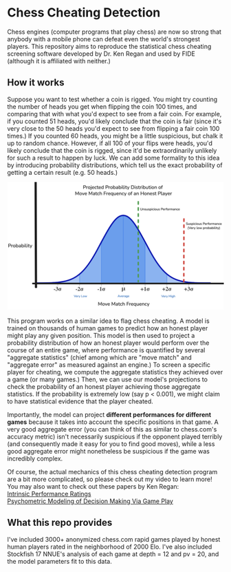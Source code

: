 # Chess Cheating Detection
 Chess engines (computer programs that play chess) are now so strong that anybody with a mobile phone can defeat even the world's strongest players.  This repository aims to reproduce the statistical chess cheating screening software developed by Dr. Ken Regan and used by FIDE (although it is affiliated with neither.)  

## How it works 
 Suppose you want to test whether a coin is rigged.  You might try counting the number of heads you get when flipping the coin 100 times, and comparing that with what you'd expect to see from a fair coin.  For example, if you counted 51 heads, you'd likely conclude that the coin is fair (since it's very close to the 50 heads you'd expect to see from flipping a fair coin 100 times.)  If you counted 60 heads, you might be a little suspicious, but chalk it up to random chance.  However, if all 100 of your flips were heads, you'd likely conclude that the coin is rigged, since it'd be extraordinarily unlikely for such a result to happen by luck.  We can add some formality to this idea by introducing probability distributions, which tell us the exact probability of getting a certain result (e.g. 50 heads.)
 
![Illustration of potential suspicious and unsuspicious performances on a probability distribution](./assets/probability_distribution.png)

 This program works on a similar idea to flag chess cheating.  A model is trained on thousands of human games to predict how an honest player might play any given position.  This model is then used to project a probability distribution of how an honest player would perform over the course of an entire game, where performance is quantified by several "aggregate statistics" (chief among which are "move match" and "aggregate error" as measured against an engine.)  To screen a specific player for cheating, we compute the aggregate statistics they achieved over a game (or many games.)  Then, we can use our model's projections to check the probability of an honest player achieving those aggregate statistics.  If the probability is extremely low (say p < 0.001), we might claim to have statistical evidence that the player cheated.

 Importantly, the model can project **different performances for different games** because it takes into account the specific positions in that game.  A very good aggregate error (you can think of this as similar to chess.com's accuracy metric) isn't necessarily suspicious if the opponent played terribly (and consequently made it easy for you to find good moves), while a less good aggregate error might nonetheless be suspicious if the game was incredibly complex.  

 Of course, the actual mechanics of this chess cheating detection program are a bit more complicated, so please check out my video to learn more!  
 You may also want to check out these papers by Ken Regan: <br>[Intrinsic Performance Ratings](https://cse.buffalo.edu/~regan/papers/pdf/ReHa11c.pdf) <br> [Psychometric Modeling of Decision Making Via Game Play](https://cse.buffalo.edu/~regan/papers/pdf/ReBiNF13.pdf)

## What this repo provides
 I've included 3000+ anonymized chess.com rapid games played by honest human players rated in the neighborhood of 2000 Elo.  I've also included Stockfish 17 NNUE's analysis of each game at depth = 12 and pv = 20, and the model parameters fit to this data.
 

